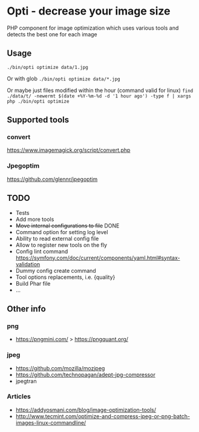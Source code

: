 # Opti - decrease your image size
PHP component for image optimization which uses various tools and detects the best one for each image


## Usage

`./bin/opti optimize data/1.jpg`

Or with glob
`./bin/opti optimize data/*.jpg`

Or maybe just files modified within the hour (command valid for linux)
`find ./data/t/ -newermt $(date +%Y-%m-%d -d '1 hour ago') -type f | xargs php ./bin/opti optimize`

## Supported tools

### convert
https://www.imagemagick.org/script/convert.php

### Jpegoptim
https://github.com/glennr/jpegoptim


## TODO
* Tests
* Add more tools
* ~~Move internal configurations to file~~ DONE
* Command option for setting log level
* Ability to read external config file
* Allow to register new tools on the fly
* Config lint command https://symfony.com/doc/current/components/yaml.html#syntax-validation
* Dummy config create command
* Tool options replacements, i.e. {quality}
* Build Phar file
* ...


## Other info

### png
* https://pngmini.com/ > https://pngquant.org/


### jpeg
* https://github.com/mozilla/mozjpeg
* https://github.com/technopagan/adept-jpg-compressor
* jpegtran

### Articles
* https://addyosmani.com/blog/image-optimization-tools/
* http://www.tecmint.com/optimize-and-compress-jpeg-or-png-batch-images-linux-commandline/
